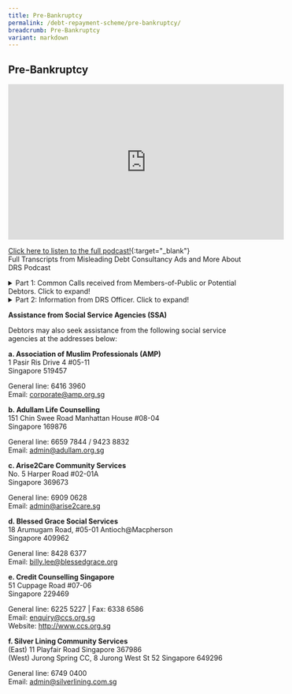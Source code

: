 ```yaml
---
title: Pre-Bankruptcy
permalink: /debt-repayment-scheme/pre-bankruptcy/
breadcrumb: Pre-Bankruptcy
variant: markdown
---
```

Pre-Bankruptcy
---

<div class="bp-youtube">
<iframe width="560" height="315" src="https://www.youtube.com/embed/q-JSLUSi08M" title="YouTube video player" frameborder="0" allow="accelerometer; autoplay; clipboard-write; encrypted-media; gyroscope; picture-in-picture" allowfullscreen=""></iframe>
</div>

[Click here to listen to the full podcast!](https://anchor.fm/minlaw-confidential/embed/episodes/Misleading-Debt-Consultancy-Ads-e16kskn/a-a6ef792){:target="_blank"}<br>
Full Transcripts from Misleading Debt Consultancy Ads and More About DRS Podcast

<details>
  <summary>Part 1: Common Calls received from Members-of-Public or Potential Debtors. Click to expand!</summary>
 <br><br>
Caller: So I went to this certain debt consultancy firm to seek their advice. Wah I tell you, they charge their fees in thousands of dollars. I am considering to apply for the     Debt Repayment Scheme (DRS) but I’m not sure about some of the information.<br><br>

Basically, I want to check. Is it true to be able to be eligible for the Debt Repayment scheme, I need to file a bankruptcy application?<br><br>

MinLaw Services Centre: Yes, sir, that is correct. To be considered for Debt Repayment Scheme, you must first file a bankruptcy application. The bankruptcy application will be heard in the High Court and you may be referred by the court to the Official Assignee to help in assessing your suitability to be placed under Debt Repayment Scheme. Please note that there will be criteria which you have to fulfil, such as the total debt owed is not more than $150,000, and most importantly, you must be employed. Otherwise, you may end up becoming a bankrupt if you do not meet the suitability criteria.<br><br>

Caller: Wah confirm or not? That’s different from what I heard leh, they said don’t worry.<br><br>

MinLaw Services Centre:Yes sir, it's good that you called to check to actually find out more about it.<br><br>
  
</details>

<details>
  <summary>Part 2: Information from DRS Officer. Click to expand!</summary>
<br><br>
Hi, this is Alvin Loo from the Insolvency Office under Ministry of Law. It is true that we do receive calls on Debt Consultancy Firms.<br><br>
 
As you can tell from the conversation earlier, the feedback we receive is mostly related to the fees charged by some of these companies. There are also calls to verify the information that members of public receive from some of these companies.<br><br>
 
The Debt Consultancy Firms are companies that advise individuals on the various types of debt management solutions that are out there in the market. On top of that, they also help their customers to prepare legal documents to submit to us and to the Court. We understand that they charge a fee for their services.<br><br>
 
It is important for us to state that we do not endorse their services and  we cannot offer any recommendations when it comes to the debt consultancy firms so if you see MinLaw associated with any of the social media or advertisements out there, please call us and check with us.<br><br>
 
You are strongly encouraged to do your research when you encounter advertisements that appear too good to be true. For example, if the claim is that you can get a discount of up to 70 percent off your total debt, that is actually a huge discount and it’s a figure you should be very skeptical about.<br><br>
 
One thing to note about Debt Repayment Scheme is that one is expected to pay off his debts to the best of his ability. So, there is certainly no guarantee that there will be a huge discount off your debt at the end of the day.<br><br>
 
Straits Times actually published a very useful article on the various types of debt resolution options in Singapore, we will leave the link in the description box (https://www.straitstimes.com/business/schemes-that-help-you-manage-repayment). Just to summarise the key messages, there are various options in Singapore. First, you have the Debt Consolidation Plan, that is offered by the financial institutions directly. There is also the Debt Management Programme and that is offered by Credit Counselling Singapore. Lastly, there is also Debt Repayment Scheme and that is administered by Ministry of Law.<br><br>
 
In summary, the debt repayment scheme is essentially for helping people to avoid getting into bankruptcy. Through this scheme, people who are in debt and have difficulty paying off the debt, can have their debt restructured into monthly instalments, for repayment within a period of five years. By doing so, they will get to avoid bankruptcy.<br><br>
 
The important thing that we want the public to know is that there is no direct application for the Debt Repayment Scheme. You would only be considered for the Debt Repayment Scheme if a bankruptcy application has been filed against you. There are two ways in which a bankruptcy application can be filed against you. There are two ways in which a bankruptcy application can be filed against you. The first one is of course it is filed by a debtor, himself. The second way is when a creditor files a bankruptcy application against the debtor.<br><br>
 
Once a bankruptcy application is filed, the case will be heard in the court. The court will then decide if the case should be referred to the Official Assignee for an assessment of the person’s suitability for the scheme. So here, it is important for everyone to note that the assessment result might not be favourable to a person. When a person is found to be unsuitable for Debt Repayment Scheme, he or she may eventually become a bankrupt.<br><br>
 
One of the few misconceptions that debtors may have is that they have to pay a huge fee in order to get proper debt management advice. That is not true as there many other low cost or even free assistance out there.<br><br>
 
At the end of the day if you prefer to have an expert to talk to, we would recommend that you approach a non-profit organisation like Credit Counselling Singapore. We understand that there is a small one-time fee that you need to pay to CCS but their info talks are actually free of charge. For more information, you can actually contact them directly.<br><br> 
 
If you are still in doubt and would like to find out more about the Debt Repayment Scheme under the Ministry of Law, please visit our website or you can call us at 1800-2255-529.<br><br>
 
</details>

**Assistance from Social Service Agencies (SSA)** 

Debtors may also seek assistance from the following social service agencies at the addresses below:

**a. Association of Muslim Professionals (AMP)**  
1 Pasir Ris Drive 4 #05-11  
Singapore 519457

General line: 6416 3960  
Email: corporate@amp.org.sg

**b. Adullam Life Counselling**  
151 Chin Swee Road Manhattan House #08-04  
Singapore 169876

General line: 6659 7844 / 9423 8832  
Email: admin@adullam.org.sg

**c. Arise2Care Community Services**  
No. 5 Harper Road #02-01A  
Singapore 369673

General line: 6909 0628  
Email: admin@arise2care.sg

**d. Blessed Grace Social Services**  
18 Arumugam Road, #05-01 Antioch@Macpherson  
Singapore 409962

General line: 8428 6377  
Email: billy.lee@blessedgrace.org

**e. Credit Counselling Singapore**  
51 Cuppage Road #07-06  
Singapore 229469

General line: 6225 5227 | Fax: 6338 6586  
Email: enquiry@ccs.org.sg  
Website: http://www.ccs.org.sg

**f. Silver Lining Community Services**  
(East) 11 Playfair Road Singapore 367986  
(West) Jurong Spring CC, 8 Jurong West St 52 Singapore 649296

General line: 6749 0400  
Email: admin@silverlining.com.sg

<br>